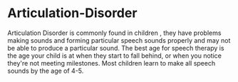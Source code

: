# Articulation-Disorder
Articulation Disorder is commonly found in children , they have problems making sounds and forming particular speech sounds properly and may not be able to produce a particular sound. The best age for speech therapy is the age your child is at when they start to fall behind, or when you notice they're not meeting milestones. Most children learn to make all speech sounds by the age of 4-5.
